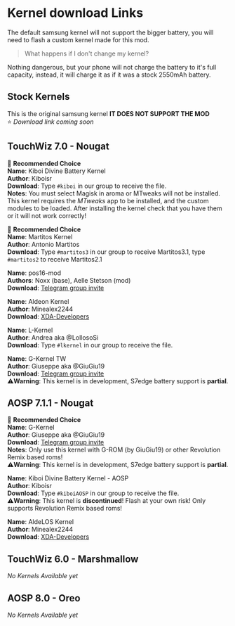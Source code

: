 # Kernel download Links
The default samsung kernel will not support the bigger battery, you will need to flash a custom kernel made for this mod. <br/>
> What happens if I don't change my kernel?

Nothing dangerous, but your phone will not charge the battery to it's full capacity, instead, it will charge it as if it was a stock 2550mAh battery.

## Stock Kernels <br/>
This is the original samsung kernel **IT DOES NOT SUPPORT THE MOD** <br/>
⭐ _Download link coming soon_

## TouchWiz 7.0 - Nougat
🥇 **Recommended Choice** <br/>
**Name**: Kiboi Divine Battery Kernel <br/>
**Author**: Kiboisr <br/>
**Download**: Type `#kiboi` in our group to receive the file. <br/>
**Notes**: You must select Magisk in aroma or MTweaks will not be installed. </br>
This kernel requires the *MTweaks* app to be installed, and the custom modules to be loaded. After installing the kernel check that you have them or it will not work correctly! </br>

🥇 **Recommended Choice** <br/>
**Name**: Martitos Kernel <br/>
**Author**: Antonio Martitos <br/>
**Download**: Type `#martitos3` in our group to receive Martitos3.1, type `#martitos2` to receive Martitos2.1 <br/>

**Name**: pos16-mod <br/>
**Authors**: Noxx (base), Aelle Stetson (mod) <br/>
**Download**: [Telegram group invite](https://t.me/joinchat/EUKDukM9ovclLUMEb9HcYw) <br/>

**Name**: Aldeon Kernel <br/>
**Author**: Minealex2244 <br/>
**Download**: [XDA-Developers](https://forum.xda-developers.com/galaxy-s6/development/7-0-samsung-galaxy-s6-aldeon-kernel-t3617819) <br/>

**Name**: L-Kernel <br/>
**Author**: Andrea aka @LollosoSi <br/>
**Download**: Type `#lkernel` in our group to receive the file. <br/>

**Name**: G-Kernel TW <br/>
**Author**: Giuseppe aka @GiuGiu19 <br/>
**Download**: [Telegram group invite](https://t.me/Gkernel) </br>
⚠️**Warning**: This kernel is in development, S7edge battery support is **partial**. <br/>

## AOSP 7.1.1 - Nougat

🥇 **Recommended Choice** <br/>
**Name**: G-Kernel <br/>
**Author**: Giuseppe aka @GiuGiu19 <br/>
**Download**: [Telegram group invite](https://t.me/Gkernel) </br>
**Notes**: Only use this kernel with G-ROM (by GiuGiu19) or other Revolution Remix based roms! <br/>
⚠️**Warning**: This kernel is in development, S7edge battery support is **partial**. <br/>

**Name**: Kiboi Divine Battery Kernel - AOSP <br/>
**Author**: Kiboisr <br/>
**Download**: Type `#kiboiAOSP` in our group to receive the file. <br/>
⚠️**Warning**: This kernel is **discontinued**! Flash at your own risk! Only supports Revolution Remix based roms! <br/>

**Name**: AldeLOS Kernel <br/>
**Author**: Minealex2244 <br/>
**Download**: [XDA-Developers](https://forum.xda-developers.com/galaxy-s6/development/7-0-samsung-galaxy-s6-aldeon-kernel-t3617819) <br/>

## TouchWiz 6.0 - Marshmallow
_No Kernels Available yet_

## AOSP 8.0 - Oreo
_No Kernels Available yet_
